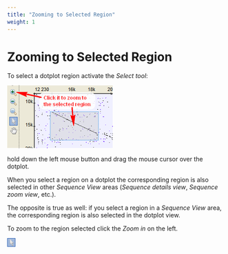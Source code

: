 ```yaml
---
title: "Zooming to Selected Region"
weight: 1
---
```



# Zooming to Selected Region

To select a dotplot region activate the _Select tool_:


![](/images/65929591/65929592.png)

hold down the left mouse button and drag the mouse cursor over the dotplot.

When you select a region on a dotplot the corresponding region is also selected in other _Sequence View_ areas (_Sequence details view_, _Sequence zoom view_, etc.).

The opposite is true as well: if you select a region in a _Sequence View_ area, the corresponding region is also selected in the dotplot view.

To zoom to the region selected click the _Zoom in_ on the left.


![](/images/65929591/65929593.png)

